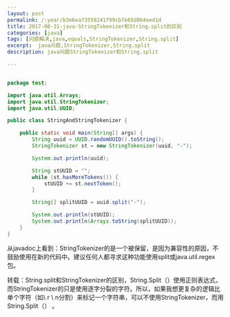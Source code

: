 ```yaml
---
layout: post
permalink: /:year/b3e6ea73558241f99cb7e65d864eed1d
title: 2017-08-31-java-StringTokenizer和String.split的区别
categories: [java]
tags: [问题解决,java,equals,StringTokenizer,String.split]
excerpt:  java问题,StringTokenizer,String.split
description: java问题StringTokenizer和String.split

---
```


```java

package test;

import java.util.Arrays;
import java.util.StringTokenizer;
import java.util.UUID;

public class StringAndStringTokenizer {

	public static void main(String[] args) {
		String uuid = UUID.randomUUID().toString();
		StringTokenizer st = new StringTokenizer(uuid, "-");

		System.out.println(uuid);

		String stUUID = "";
		while (st.hasMoreTokens()) {
			stUUID += st.nextToken();
		}

		String[] splitUUID = uuid.split("-");

		System.out.println(stUUID);
		System.out.println(Arrays.toString(splitUUID));
	}
}

```

从javadoc上看到：StringTokenizer的是一个被保留，是因为兼容性的原因，不鼓励使用在新的代码中。建议任何人都寻求这种功能使用split或java.util.regex包。

转载：String.split和StringTokenizer的区别，String.Split（）使用正则表达式，而StringTokenizer的只是使用逐字分裂的字符。所以，如果我想更复杂的逻辑比单个字符（如\ r \ n分割）来标记一个字符串，可以不使用StringTokenizer，而用String.Split（） 。


